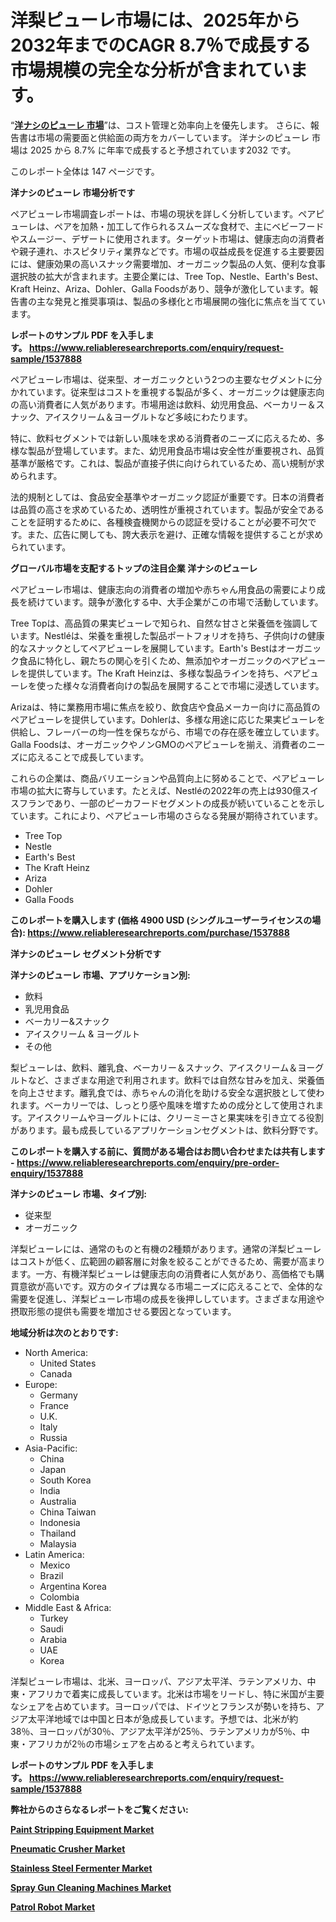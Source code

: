 <p><h1>洋梨ピューレ市場には、2025年から2032年までのCAGR 8.7％で成長する市場規模の完全な分析が含まれています。</h1></p><p>&ldquo;<strong><a href="https://www.reliableresearchreports.com/pear-puree-r1537888?utm_campaign=107&utm_medium=9&utm_source=Github&utm_content=ia&utm_term=09042025&utm_id=pear-puree">洋ナシのピューレ 市場</a></strong>&rdquo;は、コスト管理と効率向上を優先します。 さらに、報告書は市場の需要面と供給面の両方をカバーしています。 洋ナシのピューレ 市場は 2025 から 8.7% に年率で成長すると予想されています2032 です。</p>
<p>このレポート全体は 147 ページです。</p>
<p><strong>洋ナシのピューレ 市場分析です</strong></p>
<p><p>ペアピューレ市場調査レポートは、市場の現状を詳しく分析しています。ペアピューレは、ペアを加熱・加工して作られるスムーズな食材で、主にベビーフードやスムージー、デザートに使用されます。ターゲット市場は、健康志向の消費者や親子連れ、ホスピタリティ業界などです。市場の収益成長を促進する主要要因には、健康効果の高いスナック需要増加、オーガニック製品の人気、便利な食事選択肢の拡大が含まれます。主要企業には、Tree Top、Nestle、Earth's Best、Kraft Heinz、Ariza、Dohler、Galla Foodsがあり、競争が激化しています。報告書の主な発見と推奨事項は、製品の多様化と市場展開の強化に焦点を当てています。</p></p>
<p><strong>レポートのサンプル PDF を入手します。&nbsp;<a href="https://www.reliableresearchreports.com/enquiry/request-sample/1537888?utm_campaign=107&utm_medium=9&utm_source=Github&utm_content=ia&utm_term=09042025&utm_id=pear-puree">https://www.reliableresearchreports.com/enquiry/request-sample/1537888</a></strong></p>
<p><p>ペアピューレ市場は、従来型、オーガニックという2つの主要なセグメントに分かれています。従来型はコストを重視する製品が多く、オーガニックは健康志向の高い消費者に人気があります。市場用途は飲料、幼児用食品、ベーカリー＆スナック、アイスクリーム＆ヨーグルトなど多岐にわたります。</p><p>特に、飲料セグメントでは新しい風味を求める消費者のニーズに応えるため、多様な製品が登場しています。また、幼児用食品市場は安全性が重要視され、品質基準が厳格です。これは、製品が直接子供に向けられているため、高い規制が求められます。</p><p>法的規制としては、食品安全基準やオーガニック認証が重要です。日本の消費者は品質の高さを求めているため、透明性が重視されています。製品が安全であることを証明するために、各種検査機関からの認証を受けることが必要不可欠です。また、広告に関しても、誇大表示を避け、正確な情報を提供することが求められています。</p></p>
<p><strong>グローバル市場を支配するトップの注目企業 洋ナシのピューレ</strong></p>
<p><p>ペアピューレ市場は、健康志向の消費者の増加や赤ちゃん用食品の需要により成長を続けています。競争が激化する中、大手企業がこの市場で活動しています。</p><p>Tree Topは、高品質の果実ピューレで知られ、自然な甘さと栄養価を強調しています。Nestléは、栄養を重視した製品ポートフォリオを持ち、子供向けの健康的なスナックとしてペアピューレを展開しています。Earth's Bestはオーガニック食品に特化し、親たちの関心を引くため、無添加やオーガニックのペアピューレを提供しています。The Kraft Heinzは、多様な製品ラインを持ち、ペアピューレを使った様々な消費者向けの製品を展開することで市場に浸透しています。</p><p>Arizaは、特に業務用市場に焦点を絞り、飲食店や食品メーカー向けに高品質のペアピューレを提供しています。Dohlerは、多様な用途に応じた果実ピューレを供給し、フレーバーの均一性を保ちながら、市場での存在感を確立しています。Galla Foodsは、オーガニックやノンGMOのペアピューレを揃え、消費者のニーズに応えることで成長しています。</p><p>これらの企業は、商品バリエーションや品質向上に努めることで、ペアピューレ市場の拡大に寄与しています。たとえば、Nestléの2022年の売上は930億スイスフランであり、一部のピーカフードセグメントの成長が続いていることを示しています。これにより、ペアピューレ市場のさらなる発展が期待されています。</p></p>
<p><ul><li>Tree Top</li><li>Nestle</li><li>Earth's Best</li><li>The Kraft Heinz</li><li>Ariza</li><li>Dohler</li><li>Galla Foods</li></ul></p>
<p><strong>このレポートを購入します (価格 4900 USD (シングルユーザーライセンスの場合):&nbsp;<a href="https://www.reliableresearchreports.com/purchase/1537888?utm_campaign=107&utm_medium=9&utm_source=Github&utm_content=ia&utm_term=09042025&utm_id=pear-puree">https://www.reliableresearchreports.com/purchase/1537888</a></strong></p>
<p><strong>洋ナシのピューレ セグメント分析です</strong></p>
<p><strong>洋ナシのピューレ 市場、アプリケーション別:</strong></p>
<p><ul><li>飲料</li><li>乳児用食品</li><li>ベーカリー&スナック</li><li>アイスクリーム & ヨーグルト</li><li>その他</li></ul></p>
<p><p>梨ピューレは、飲料、離乳食、ベーカリー＆スナック、アイスクリーム＆ヨーグルトなど、さまざまな用途で利用されます。飲料では自然な甘みを加え、栄養価を向上させます。離乳食では、赤ちゃんの消化を助ける安全な選択肢として使われます。ベーカリーでは、しっとり感や風味を増すための成分として使用されます。アイスクリームやヨーグルトには、クリーミーさと果実味を引き立てる役割があります。最も成長しているアプリケーションセグメントは、飲料分野です。</p></p>
<p><strong>このレポートを購入する前に、質問がある場合はお問い合わせまたは共有します - <a href="https://www.reliableresearchreports.com/enquiry/pre-order-enquiry/1537888?utm_campaign=107&utm_medium=9&utm_source=Github&utm_content=ia&utm_term=09042025&utm_id=pear-puree">https://www.reliableresearchreports.com/enquiry/pre-order-enquiry/1537888</a></strong></p>
<p><strong>洋ナシのピューレ 市場、タイプ別:</strong></p>
<p><ul><li>従来型</li><li>オーガニック</li></ul></p>
<p><p>洋梨ピューレには、通常のものと有機の2種類があります。通常の洋梨ピューレはコストが低く、広範囲の顧客層に対象を絞ることができるため、需要が高まります。一方、有機洋梨ピューレは健康志向の消費者に人気があり、高価格でも購買意欲が高いです。双方のタイプは異なる市場ニーズに応えることで、全体的な需要を促進し、洋梨ピューレ市場の成長を後押ししています。さまざまな用途や摂取形態の提供も需要を増加させる要因となっています。</p></p>
<p><strong>地域分析は次のとおりです:</strong></p>
<p><ul>
    <li>
        North America:
        <ul>
            <li>United States</li>
            <li>Canada</li>
        </ul>
    </li>
    <li>
        Europe:
        <ul>
            <li>Germany</li>
            <li>France</li>
            <li>U.K.</li>
            <li>Italy</li>
            <li>Russia</li>
        </ul>
    </li>
    <li>
        Asia-Pacific:
        <ul>
            <li>China</li>
            <li>Japan</li>
            <li>South Korea</li>
            <li>India</li>
            <li>Australia</li>
            <li>China Taiwan</li>
            <li>Indonesia</li>
            <li>Thailand</li>
            <li>Malaysia</li>
        </ul>
    </li>
    <li>
        Latin America:
        <ul>
            <li>Mexico</li>
            <li>Brazil</li>
            <li>Argentina Korea</li>
            <li>Colombia</li>
        </ul>
    </li>
    <li>
        Middle East & Africa:
        <ul>
            <li>Turkey</li>
            <li>Saudi</li>
            <li>Arabia</li>
            <li>UAE</li>
            <li>Korea</li>
        </ul>
    </li>
    </ul></p>
<p><p>洋梨ピューレ市場は、北米、ヨーロッパ、アジア太平洋、ラテンアメリカ、中東・アフリカで着実に成長しています。北米は市場をリードし、特に米国が主要なシェアを占めています。ヨーロッパでは、ドイツとフランスが勢いを持ち、アジア太平洋地域では中国と日本が急成長しています。予想では、北米が約38％、ヨーロッパが30％、アジア太平洋が25％、ラテンアメリカが5％、中東・アフリカが2％の市場シェアを占めると考えられています。</p></p>
<p><strong>レポートのサンプル PDF を入手します。&nbsp;<a href="https://www.reliableresearchreports.com/enquiry/request-sample/1537888?utm_campaign=107&utm_medium=9&utm_source=Github&utm_content=ia&utm_term=09042025&utm_id=pear-puree">https://www.reliableresearchreports.com/enquiry/request-sample/1537888</a></strong></p>
<p><strong></strong></p>
<p><strong></strong></p>
<p><strong></strong></p>
<p><strong></strong></p>
<p><strong>弊社からのさらなるレポートをご覧ください:</strong></p>
<p><strong><p><a href="https://github.com/uldularido/Market-Research-Report-List-1/blob/main/paint-stripping-equipment-market.md?utm_campaign=107&utm_medium=9&utm_source=Github&utm_content=ia&utm_term=09042025&utm_id=pear-puree">Paint Stripping Equipment Market</a></p><p><a href="https://github.com/decockogbaro25/Market-Research-Report-List-1/blob/main/pneumatic-crusher-market.md?utm_campaign=107&utm_medium=9&utm_source=Github&utm_content=ia&utm_term=09042025&utm_id=pear-puree">Pneumatic Crusher Market</a></p><p><a href="https://github.com/drielvinki/Market-Research-Report-List-1/blob/main/stainless-steel-fermenter-market.md?utm_campaign=107&utm_medium=9&utm_source=Github&utm_content=ia&utm_term=09042025&utm_id=pear-puree">Stainless Steel Fermenter Market</a></p><p><a href="https://github.com/panciujoslin3/Market-Research-Report-List-1/blob/main/spray-gun-cleaning-machines-market.md?utm_campaign=107&utm_medium=9&utm_source=Github&utm_content=ia&utm_term=09042025&utm_id=pear-puree">Spray Gun Cleaning Machines Market</a></p><p><a href="https://github.com/ghaligopezf5/Market-Research-Report-List-1/blob/main/patrol-robot-market.md?utm_campaign=107&utm_medium=9&utm_source=Github&utm_content=ia&utm_term=09042025&utm_id=pear-puree">Patrol Robot Market</a></p></strong></p>